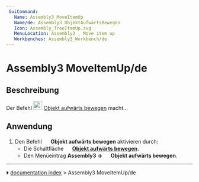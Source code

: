 ```yaml
---
 GuiCommand:
   Name: Assembly3 MoveItemUp
   Name/de: Assembly3 ObjektAufwärtsBewegen
   Icon: Assembly_TreeItemUp.svg‎‎
   MenuLocation: Assembly3 , Move item up
   Workbenches: Assembly3_Workbench/de
---
```


# Assembly3 MoveItemUp/de

## Beschreibung

Der Befehl <img alt="" src=images/Assembly_TreeItemUp.svg  style="width:24px;"> [Objekt aufwärts bewegen](Assembly3_MoveItemUp/de.md) macht\...

## Anwendung

1.  Den Befehl <img alt="" src=images/Assembly_TreeItemUp.svg  style="width:16px;"> **Objekt aufwärts bewegen** aktivieren durch:
    -   Die Schaltfläche **<img src="images/Assembly_TreeItemUp.svg" width=16px> [Objekt aufwärts bewegen](Assembly3_MoveItemUp/de.md)**.
    -   Den Menüeintrag **Assembly3 → <img src="images/Assembly_TreeItemUp.svg" width=16px> Objekt aufwärts bewegen**.



---
⏵ [documentation index](../README.md) > Assembly3 MoveItemUp/de
